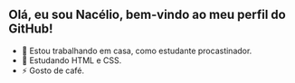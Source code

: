## Olá, eu sou Nacélio, bem-vindo ao meu perfil do GitHub!


- :telescope: Estou trabalhando em casa, como estudante procastinador.
- :seedling: Estudando HTML e CSS.
- :zap: Gosto de café.

<div>
  <a href="https://github.com/1LC7%22%3E
  <img height="180em" src="https://github-readme-stats.vercel.app/api?username=1LC7&show_icons=true&theme=dark&include_all_commits=true&count_private=true%22/%3E
  <img height="180em" src="https://github-readme-stats.vercel.app/api/top-langs/?username=1LC7&layout=compact&langs_count=7&theme=dark%22/%3E
</div>
